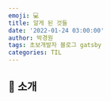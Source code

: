 ```yaml
---
emoji: 💻
title: 알게 된 것들
date: '2022-01-24 03:00:00'
author: 박경원
tags: 초보개발자 블로그 gatsby
categories: TIL
---
```


## 👋 소개